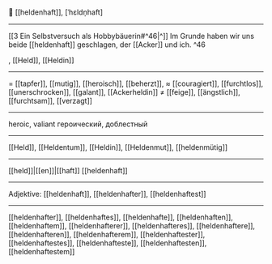 🦸 [[heldenhaft]], [ˈhɛldn̩haft]

---
[[3  Ein Selbstversuch als Hobbybäuerin#^46|^]] Im Grunde haben wir uns beide [[heldenhaft]] geschlagen, der [[Acker]] und ich. ^46

, [[Held]], [[Heldin]]

---
= [[tapfer]], [[mutig]], [[heroisch]], [[beherzt]],
≈ [[couragiert]], [[furchtlos]], [[unerschrocken]], [[galant]],  [[Ackerheldin]]
≠ [[feige]], [[ängstlich]], [[furchtsam]], [[verzagt]]

---
heroic, valiant
героический, доблестный

---
[[Held]], [[Heldentum]], [[Heldin]], [[Heldenmut]], [[heldenmütig]]

---
[[held]]|[[en]]|[[haft]]
[[heldenhaft]]


---
Adjektive: [[heldenhaft]], [[heldenhafter]], [[heldenhaftest]]

---
[[heldenhafter]], [[heldenhaftes]], [[heldenhafte]], [[heldenhaften]], [[heldenhaftem]], [[heldenhafterer]], [[heldenhafteres]], [[heldenhaftere]], [[heldenhafteren]], [[heldenhafterem]], [[heldenhaftester]], [[heldenhaftestes]], [[heldenhafteste]], [[heldenhaftesten]], [[heldenhaftestem]]
